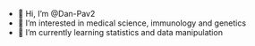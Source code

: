 - 👋 Hi, I’m @Dan-Pav2
- 👀 I’m interested in medical science, immunology and genetics
- 🌱 I’m currently learning statistics and data manipulation

<!---
Dan-Pav2/Dan-Pav2 is a ✨ special ✨ repository because its `README.md` (this file) appears on your GitHub profile.
You can click the Preview link to take a look at your changes.
--->

